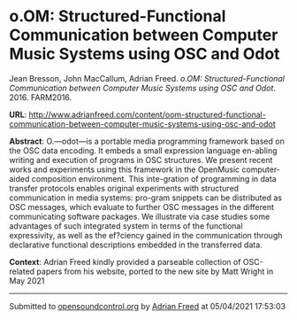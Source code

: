 # o.OM: Structured-Functional Communication between Computer Music Systems using OSC and Odot

Jean Bresson, John MacCallum, Adrian Freed. *o.OM: Structured-Functional Communication between Computer Music Systems using OSC and Odot*. 2016.  FARM2016. 

**URL**: <http://www.adrianfreed.com/content/oom-structured-functional-communication-between-computer-music-systems-using-osc-and-odot>

**Abstract**:  O.—odot—is a portable media programming framework based on the OSC data encoding. It embeds a small expression language en-abling writing and execution of programs in OSC structures. We present recent works and experiments using this framework in the OpenMusic computer-aided composition environment. This inte-gration of programming in data transfer protocols enables original experiments with structured communication in media systems: pro-gram snippets can be distributed as OSC messages, which evaluate to further OSC messages in the different communicating software packages. We illustrate via case studies some advantages of such integrated system in terms of the functional expressivity, as well as the ef?ciency gained in the communication through declarative functional descriptions embedded in the transferred data. 

**Context**: Adrian Freed kindly provided a parseable collection of OSC-related papers from his website, ported to the new site by Matt Wright in May 2021

---
Submitted to [opensoundcontrol.org](https://opensoundcontrol.org) by [Adrian Freed](http://adrianfreed.com) at 05/04/2021 17:53:03
